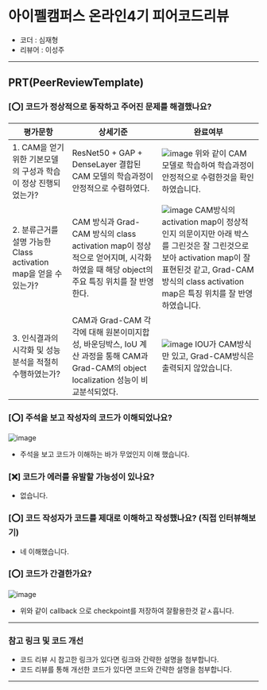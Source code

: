 # 아이펠캠퍼스 온라인4기 피어코드리뷰

- 코더 : 심재형
- 리뷰어 : 이성주

---------------------------------------------
## **PRT(PeerReviewTemplate)**

### **[⭕] 코드가 정상적으로 동작하고 주어진 문제를 해결했나요?**
|평가문항|상세기준|완료여부|
|-------|---------|--------|
| 1. CAM을 얻기 위한 기본모델의 구성과 학습이 정상 진행되었는가? |ResNet50 + GAP + DenseLayer 결합된 CAM 모델의 학습과정이 안정적으로 수렴하였다.|![image](https://github.com/horizon-sim/aiffel_project/assets/29011595/95365804-885d-4e79-963d-7e16fb248b48) 위와 같이 CAM 모델로 학습하여 학습과정이 안정적으로 수렴한것을 확인하였습니다.|
| 2. 분류근거를 설명 가능한 Class activation map을 얻을 수 있는가? | CAM 방식과 Grad-CAM 방식의 class activation map이 정상적으로 얻어지며, 시각화하였을 때 해당 object의 주요 특징 위치를 잘 반영한다.|![image](https://github.com/horizon-sim/aiffel_project/assets/29011595/a46dd2ef-a70e-4d78-8613-4047f21e734a) CAM방식의 activation map이 정상적인지 의문이지만 아래 박스를 그린것은 잘 그린것으로 보아 activation map이 잘 표현된것 같고, Grad-CAM 방식의 class activation map은 특징 위치를 잘 반영하였습니다.|
|3. 인식결과의 시각화 및 성능 분석을 적절히 수행하였는가? | CAM과 Grad-CAM 각각에 대해 원본이미지합성, 바운딩박스, IoU 계산 과정을 통해 CAM과 Grad-CAM의 object localization 성능이 비교분석되었다.| ![image](https://github.com/horizon-sim/aiffel_project/assets/29011595/79eec3e8-db00-46b1-889e-82e335ac7aa7) IOU가 CAM방식만 있고, Grad-CAM방식은 출력되지 않았습니다.|


### **[⭕] 주석을 보고 작성자의 코드가 이해되었나요?**
![image](https://github.com/horizon-sim/aiffel_project/assets/29011595/cda59acd-37f3-4307-abf5-614aac82833a)

 - 주석을 보고 코드가 이해하는 바가 무었인지 이해 했습니다.

### **[❌] 코드가 에러를 유발할 가능성이 있나요?**
 - 없습니다.
### **[⭕] 코드 작성자가 코드를 제대로 이해하고 작성했나요?** (직접 인터뷰해보기)
 - 네 이해했습니다.
### **[⭕] 코드가 간결한가요?**
![image](https://github.com/horizon-sim/aiffel_project/assets/29011595/8ae90a55-27a5-4c7c-83f9-c702626b5a47)

- 위와 같이 callback 으로 checkpoint를 저장하여 잘활용한것 같ㅅ흡니다.
----------------------------------------------
### **참고 링크 및 코드 개선**
* 코드 리뷰 시 참고한 링크가 있다면 링크와 간략한 설명을 첨부합니다.
* 코드 리뷰를 통해 개선한 코드가 있다면 코드와 간략한 설명을 첨부합니다.

----------------------------------------------
